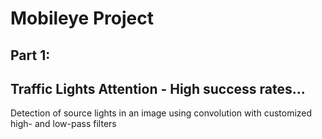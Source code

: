 # Mobileye Project

## Part 1:

## Traffic Lights Attention - High success rates...

Detection of source lights in an image using convolution with customized
high- and low-pass filters

